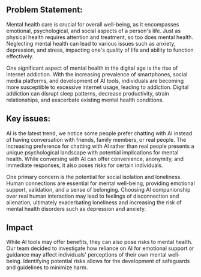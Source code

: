 <!--A problem-statement based on your personal experiences-->
## Problem Statement: 
Mental health care is crucial for overall well-being, as it encompasses emotional, 
psychological, and social aspects of a person's life. Just as physical health requires 
attention and treatment, so too does mental health. Neglecting mental health can lead 
to various issues such as anxiety, depression, and stress, impacting one's quality of 
life and ability to function effectively.

One significant aspect of mental health in the digital age is the rise of internet 
addiction. With the increasing prevalence of smartphones, social media platforms, and 
development of AI tools, individuals are becoming more susceptible to excessive internet
usage, leading to addiction. Digital addiction can disrupt sleep patterns, decrease 
productivity, strain relationships, and exacerbate existing mental health conditions.

## Key issues:

AI is the latest trend, we notice some people prefer chatting with AI instead of having
conversation with friends, family members, or real people.
The increasing preference for chatting with AI rather than real people presents a unique
psychological landscape with potential implications for mental health. While conversing
with AI can offer convenience, anonymity, and immediate responses, it also poses risks
for certain individuals.

One primary concern is the potential for social isolation and loneliness. Human
connections are essential for mental well-being, providing emotional support, validation,
and a sense of belonging. Choosing AI companionship over real human interaction may lead
to feelings of disconnection and alienation, ultimately exacerbating loneliness and
increasing the risk of mental health disorders such as depression and anxiety.

## Impact
While AI tools may offer benefits, they can also pose risks to mental health. 
Our team decided to investigate how reliance on AI for emotional support or guidance may
affect individuals' perceptions of their own mental well-being. Identifying potential
risks allows for the development of safeguards and guidelines to minimize harm.